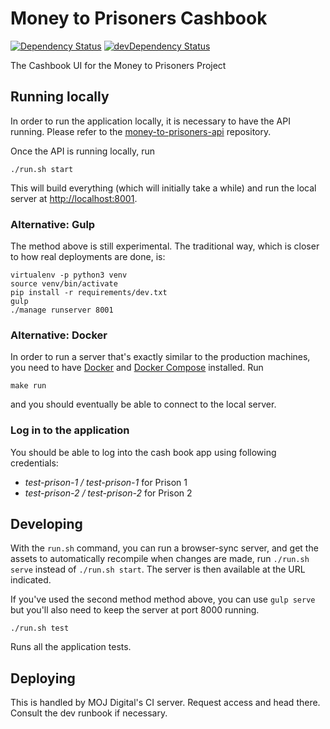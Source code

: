 # Money to Prisoners Cashbook

[![Dependency Status](https://img.shields.io/david/ministryofjustice/money-to-prisoners-cashbook.svg?style=flat-square&label=NPM%20deps)](https://david-dm.org/ministryofjustice/money-to-prisoners-cashbook)
[![devDependency Status](https://img.shields.io/david/dev/ministryofjustice/money-to-prisoners-cashbook.svg?style=flat-square&label=NPM%20devDeps)](https://david-dm.org/ministryofjustice/money-to-prisoners-cashbook#info=devDependencies)

The Cashbook UI for the Money to Prisoners Project


## Running locally


In order to run the application locally, it is necessary to have the API running.
Please refer to the [money-to-prisoners-api](https://github.com/ministryofjustice/money-to-prisoners-api/) repository.

Once the API is running locally, run

```
./run.sh start
```

This will build everything (which will initially take a while) and run
the local server at [http://localhost:8001](http://localhost:8001).

### Alternative: Gulp

The method above is still experimental. The traditional way, which is closer
to how real deployments are done, is:

```
virtualenv -p python3 venv
source venv/bin/activate
pip install -r requirements/dev.txt
gulp
./manage runserver 8001
```

### Alternative: Docker

In order to run a server that's exactly similar to the production machines,
you need to have [Docker](http://docs.docker.com/installation/mac/) and
[Docker Compose](https://docs.docker.com/compose/install/) installed. Run

```
make run
```

and you should eventually be able to connect to the local server.

### Log in to the application

You should be able to log into the cash book app using following credentials:

- *test-prison-1 / test-prison-1* for Prison 1
- *test-prison-2 / test-prison-2* for Prison 2

## Developing

With the `run.sh` command, you can run a browser-sync server, and get the assets
to automatically recompile when changes are made, run `./run.sh serve` instead of
`./run.sh start`. The server is then available at the URL indicated.

If you've used the second method method above, you can use `gulp serve`
but you'll also need to keep the server at port 8000 running.


```
./run.sh test
```

Runs all the application tests.


## Deploying

This is handled by MOJ Digital's CI server. Request access and head there. Consult the dev
runbook if necessary.
